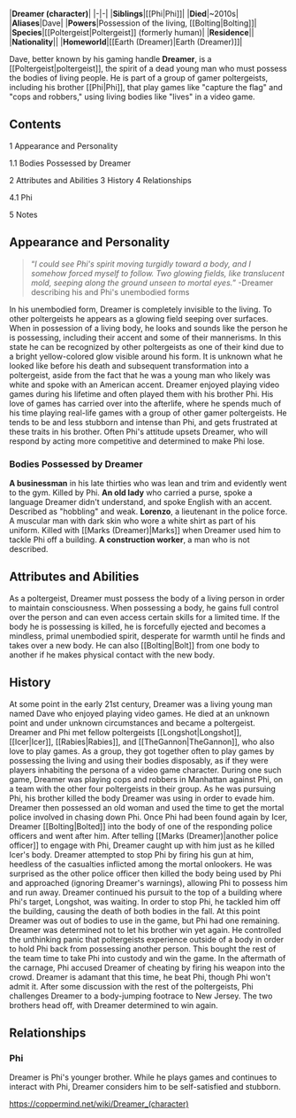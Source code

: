 |**Dreamer (character)**|
|-|-|
|**Siblings**|[[Phi\|Phi]]|
|**Died**|~2010s|
|**Aliases**|Dave|
|**Powers**|Possession of the living, [[Bolting\|Bolting]]|
|**Species**|[[Poltergeist\|Poltergeist]] (formerly human)|
|**Residence**||
|**Nationality**||
|**Homeworld**|[[Earth (Dreamer)\|Earth (Dreamer)]]|

Dave, better known by his gaming handle **Dreamer**, is a [[Poltergeist\|poltergeist]], the spirit of a dead young man who must possess the bodies of living people. He is part of a group of gamer poltergeists, including his brother [[Phi\|Phi]], that play games like "capture the flag" and "cops and robbers," using living bodies like "lives" in a video game.

## Contents

1 Appearance and Personality

1.1 Bodies Possessed by Dreamer


2 Attributes and Abilities
3 History
4 Relationships

4.1 Phi


5 Notes


## Appearance and Personality
>“*I could see Phi's spirit moving turgidly toward a body, and I somehow forced myself to follow. Two glowing fields, like translucent mold, seeping along the ground unseen to mortal eyes.*”
\-Dreamer describing his and Phi's unembodied forms

In his unembodied form, Dreamer is completely invisible to the living. To other poltergeists he appears as a glowing field seeping over surfaces. When in possession of a living body, he looks and sounds like the person he is possessing, including their accent and some of their mannerisms. In this state he can be recognized by other poltergeists as one of their kind due to a bright yellow-colored glow visible around his form. It is unknown what he looked like before his death and subsequent transformation into a poltergeist, aside from the fact that he was a young man who likely was white and spoke with an American accent.
Dreamer enjoyed playing video games during his lifetime and often played them with his brother Phi. His love of games has carried over into the afterlife, where he spends much of his time playing real-life games with a group of other gamer poltergeists. He tends to be and less stubborn and intense than Phi, and gets frustrated at these traits in his brother. Often Phi's attitude upsets Dreamer, who will respond by acting more competitive and determined to make Phi lose.

### Bodies Possessed by Dreamer
**A businessman** in his late thirties who was lean and trim and evidently went to the gym. Killed by Phi.
**An old lady** who carried a purse, spoke a language Dreamer didn't understand, and spoke English with an accent. Described as "hobbling" and weak.
**Lorenzo**, a lieutenant in the police force. A muscular man with dark skin who wore a white shirt as part of his uniform. Killed with [[Marks (Dreamer)\|Marks]] when Dreamer used him to tackle Phi off a building.
**A construction worker**, a man who is not described.
## Attributes and Abilities
As a poltergeist, Dreamer must possess the body of a living person in order to maintain consciousness. When possessing a body, he gains full control over the person and can even access certain skills for a limited time. If the body he is possessing is killed, he is forcefully ejected and becomes a mindless, primal unembodied spirit, desperate for warmth until he finds and takes over a new body. He can also [[Bolting\|Bolt]] from one body to another if he makes physical contact with the new body.

## History
At some point in the early 21st century, Dreamer was a living young man named Dave who enjoyed playing video games. He died at an unknown point and under unknown circumstances and became a poltergeist.
Dreamer and Phi met fellow poltergeists [[Longshot\|Longshot]], [[Icer\|Icer]], [[Rabies\|Rabies]], and [[TheGannon\|TheGannon]], who also love to play games. As a group, they got together often to play games by possessing the living and using their bodies disposably, as if they were players inhabiting the persona of a video game character. During one such game, Dreamer was playing cops and robbers in Manhattan against Phi, on a team with the other four poltergeists in their group. As he was pursuing Phi, his brother killed the body Dreamer was using in order to evade him. Dreamer then possessed an old woman and used the time to get the mortal police involved in chasing down Phi. Once Phi had been found again by Icer, Dreamer [[Bolting\|Bolted]] into the body of one of the responding police officers and went after him.
After telling [[Marks (Dreamer)\|another police officer]] to engage with Phi, Dreamer caught up with him just as he killed Icer's body. Dreamer attempted to stop Phi by firing his gun at him, heedless of the casualties inflicted among the mortal onlookers. He was surprised as the other police officer then killed the body being used by Phi and approached (ignoring Dreamer's warnings), allowing Phi to possess him and run away. Dreamer continued his pursuit to the top of a building where Phi's target, Longshot, was waiting. In order to stop Phi, he tackled him off the building, causing the death of both bodies in the fall.
At this point Dreamer was out of bodies to use in the game, but Phi had one remaining. Dreamer was determined not to let his brother win yet again. He controlled the unthinking panic that poltergeists experience outside of a body in order to hold Phi back from possessing another person. This bought the rest of the team time to take Phi into custody and win the game. In the aftermath of the carnage, Phi accused Dreamer of cheating by firing his weapon into the crowd. Dreamer is adamant that this time, he beat Phi, though Phi won't admit it. After some discussion with the rest of the poltergeists, Phi challenges Dreamer to a body-jumping footrace to New Jersey. The two brothers head off, with Dreamer determined to win again.

## Relationships
### Phi
Dreamer is Phi's younger brother. While he plays games and continues to interact with Phi, Dreamer considers him to be self-satisfied and stubborn.



https://coppermind.net/wiki/Dreamer_(character)